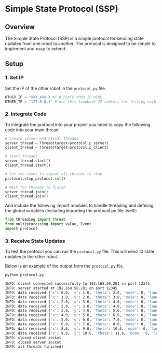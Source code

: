 # Simple State Protocol (SSP)

## Overview

The Simple State Protocol (SSP) is a simple protocol for sending state updates from
one robot to another. The protocol is designed to be simple to implement and
easy to extend.

## Setup

### 1. Set IP

Set the IP of the other robot in the `protocol.py` file.

```python
OTHER_IP = "XXX.XXX.X.X" # PLACE YOUR IP HERE
OTHER_IP = "127.0.0.1" # use this loopback IP address for testing within your own device
```

### 2. Integrate Code

To integrate the protocol into your project you need to copy the following code into your main thread.

```python
# Create server and client threads
server_thread = Thread(target=protocol.p_server)
client_thread = Thread(target=protocol.p_client)

# Start threads
server_thread.start()
client_thread.start()

# Set the event to signal all threads to stop
protocol.stop_protocol.set()

# Wait for threads to finish
server_thread.join()
client_thread.join()
```

And include the following import modules to handle threading and defining the global variables (including importing the protocol.py file itself):

```python
from threading import Thread
from multiprocessing import Value, Event
import protocol
```

### 3. Receive State Updates

To test the protocol you can run the `protocol.py` file. This will send 10 state updates to the other robot.

Below is an example of the output from the `protocol.py` file.

```bash
python protocol.py

INFO: client connected successfully to 192.168.50.201 on port 12345
INFO: server started at 192.168.50.201 on port 12345
INFO: data received {'x': 0.0, 'y': 1.0, 'theta': 2.0, 'mode': 0, 'lane': 0}
INFO: data received {'x': 1.0, 'y': 2.0, 'theta': 3.0, 'mode': 0, 'lane': 0}
INFO: data received {'x': 2.0, 'y': 3.0, 'theta': 4.0, 'mode': 0, 'lane': 0}
INFO: data received {'x': 2.0, 'y': 3.0, 'theta': 4.0, 'mode': 0, 'lane': 0}
INFO: data received {'x': 3.0, 'y': 4.0, 'theta': 5.0, 'mode': 0, 'lane': 0}
INFO: data received {'x': 4.0, 'y': 5.0, 'theta': 6.0, 'mode': 0, 'lane': 0}
INFO: data received {'x': 5.0, 'y': 6.0, 'theta': 7.0, 'mode': 0, 'lane': 0}
INFO: data received {'x': 6.0, 'y': 7.0, 'theta': 8.0, 'mode': 0, 'lane': 0}
INFO: data received {'x': 8.0, 'y': 9.0, 'theta': 10.0, 'mode': 0, 'lane': 0}
INFO: data received {'x': 9.0, 'y': 10.0, 'theta': 11.0, 'mode': 0, 'lane': 0}
INFO: closed client socket
INFO: closed server socket
INFO: all threads finished!
```
